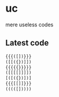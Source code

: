 # uc
mere useless codes

## Latest code
<!-- current -->
```javascript
{{{([])}}}
([[({})]])
{{{{{}}}}}
([[[[]]]])
[([({})])]
{{{[[]]}}}
(((([]))))
```
<!-- /current -->